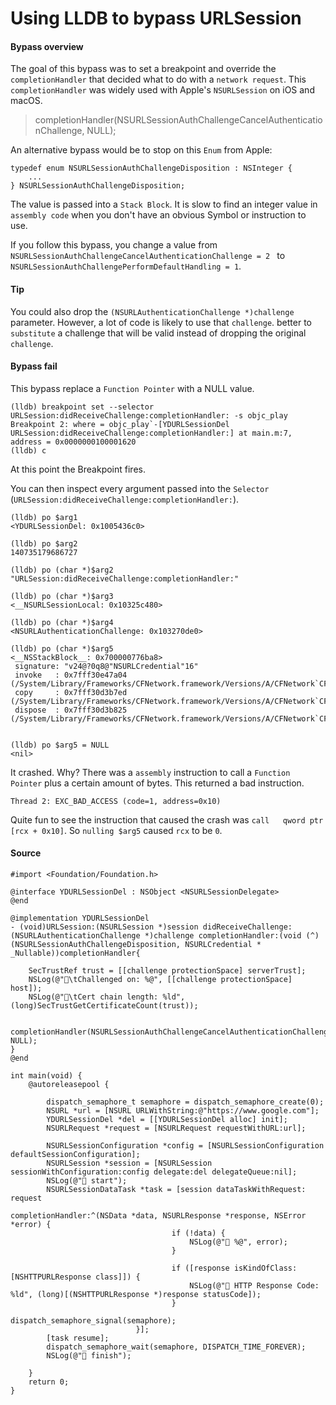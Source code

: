 # Using LLDB to bypass URLSession
#### Bypass overview
The goal of this bypass was to set a breakpoint and override the `completionHandler` that decided what to do with a `network request`.  This `completionHandler` was widely used with Apple's `NSURLSession` on iOS and macOS.

> completionHandler(NSURLSessionAuthChallengeCancelAuthenticationChallenge, NULL);

An alternative bypass would be to stop on this `Enum` from Apple:
```
typedef enum NSURLSessionAuthChallengeDisposition : NSInteger {
    ...
} NSURLSessionAuthChallengeDisposition;
```
The value is passed into a `Stack Block`.  It is slow to find an integer value in `assembly code` when you don't have an obvious Symbol or instruction to use.

If you follow this bypass, you change a value from `NSURLSessionAuthChallengeCancelAuthenticationChallenge = 2 ` to `NSURLSessionAuthChallengePerformDefaultHandling = 1`.

#### Tip
You could also drop the `(NSURLAuthenticationChallenge *)challenge` parameter.  However, a lot of code is likely to use that `challenge`.  better to `substitute` a challenge that will be valid instead of dropping the original `challenge`.

#### Bypass fail
This bypass replace a `Function Pointer` with a NULL value.  

```
(lldb) breakpoint set --selector URLSession:didReceiveChallenge:completionHandler: -s objc_play
Breakpoint 2: where = objc_play`-[YDURLSessionDel URLSession:didReceiveChallenge:completionHandler:] at main.m:7, address = 0x0000000100001620
(lldb) c
```
At this point the Breakpoint fires.

You can then inspect every argument passed into the `Selector` (`URLSession:didReceiveChallenge:completionHandler:`).
```
(lldb) po $arg1
<YDURLSessionDel: 0x1005436c0>

(lldb) po $arg2
140735179686727

(lldb) po (char *)$arg2
"URLSession:didReceiveChallenge:completionHandler:"

(lldb) po (char *)$arg3
<__NSURLSessionLocal: 0x10325c480>

(lldb) po (char *)$arg4
<NSURLAuthenticationChallenge: 0x103270de0>

(lldb) po (char *)$arg5
<__NSStackBlock__: 0x700000776ba8>
 signature: "v24@?0q8@"NSURLCredential"16"
 invoke   : 0x7fff30e47a04 (/System/Library/Frameworks/CFNetwork.framework/Versions/A/CFNetwork`CFHTTPCookieStorageUnscheduleFromRunLoop)
 copy     : 0x7fff30d3b7ed (/System/Library/Frameworks/CFNetwork.framework/Versions/A/CFNetwork`CFURLCredentialStorageCopyAllCredentials)
 dispose  : 0x7fff30d3b825 (/System/Library/Frameworks/CFNetwork.framework/Versions/A/CFNetwork`CFURLCredentialStorageCopyAllCredentials)


(lldb) po $arg5 = NULL
<nil>
```
It crashed.  Why?  There was a `assembly` instruction to call a `Function Pointer` plus a certain amount of bytes.  This returned a bad instruction.
```
Thread 2: EXC_BAD_ACCESS (code=1, address=0x10)
```
Quite fun to see the instruction that caused the crash was `call   qword ptr [rcx + 0x10]`.  So `nulling $arg5` caused `rcx` to be `0`.

#### Source
```
#import <Foundation/Foundation.h>

@interface YDURLSessionDel : NSObject <NSURLSessionDelegate>
@end

@implementation YDURLSessionDel
- (void)URLSession:(NSURLSession *)session didReceiveChallenge:(NSURLAuthenticationChallenge *)challenge completionHandler:(void (^)(NSURLSessionAuthChallengeDisposition, NSURLCredential * _Nullable))completionHandler{

    SecTrustRef trust = [[challenge protectionSpace] serverTrust];
    NSLog(@"🍭\tChallenged on: %@", [[challenge protectionSpace] host]);
    NSLog(@"🍭\tCert chain length: %ld", (long)SecTrustGetCertificateCount(trust));

    completionHandler(NSURLSessionAuthChallengeCancelAuthenticationChallenge, NULL);
}
@end

int main(void) {
    @autoreleasepool {

        dispatch_semaphore_t semaphore = dispatch_semaphore_create(0);
        NSURL *url = [NSURL URLWithString:@"https://www.google.com"];
        YDURLSessionDel *del = [[YDURLSessionDel alloc] init];
        NSURLRequest *request = [NSURLRequest requestWithURL:url];

        NSURLSessionConfiguration *config = [NSURLSessionConfiguration defaultSessionConfiguration];
        NSURLSession *session = [NSURLSession sessionWithConfiguration:config delegate:del delegateQueue:nil];
        NSLog(@"🍭 start");
        NSURLSessionDataTask *task = [session dataTaskWithRequest: request
                                                completionHandler:^(NSData *data, NSURLResponse *response, NSError *error) {
                                    if (!data) {
                                        NSLog(@"🍭 %@", error);
                                    }

                                    if ([response isKindOfClass:[NSHTTPURLResponse class]]) {
                                        NSLog(@"🍭 HTTP Response Code: %ld", (long)[(NSHTTPURLResponse *)response statusCode]);
                                    }
                                    dispatch_semaphore_signal(semaphore);
                            }];
        [task resume];
        dispatch_semaphore_wait(semaphore, DISPATCH_TIME_FOREVER);
        NSLog(@"🍭 finish");

    }
    return 0;
}
```
